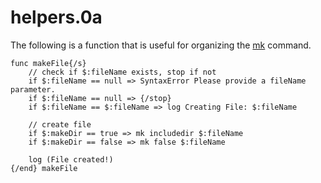 # helpers.0a

The following is a function that is useful for organizing the [mk](/https://0aoq.github.io/0aInterpreter/index.html?md/api/files/mk.md) command.

```
func makeFile{/s}
    // check if $:fileName exists, stop if not
    if $:fileName == null => SyntaxError Please provide a fileName parameter.
    if $:fileName == null => {/stop}
    if $:fileName == $:fileName => log Creating File: $:fileName

    // create file
    if $:makeDir == true => mk includedir $:fileName
    if $:makeDir == false => mk false $:fileName

    log (File created!)
{/end} makeFile
```